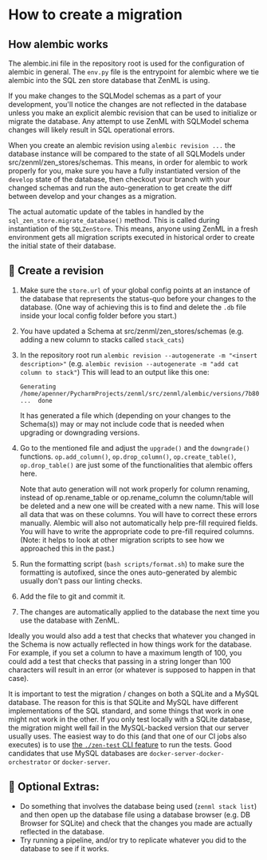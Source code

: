 # How to create a migration

## How alembic works

The alembic.ini file in the repository root is used for the configuration of
alembic in general. The `env.py` file is the entrypoint for alembic where we tie
alembic into the SQL zen store database that ZenML is using.

If you make changes to the SQLModel schemas as a part of your development,
you'll notice the changes are not reflected in the database unless you make
an explicit alembic revision that can be used to initialize or migrate the
database. Any attempt to use ZenML with SQLModel schema changes will likely
result in SQL operational errors.

When you create an alembic revision using `alembic revision ...` the 
database instance will be compared to the state of all SQLModels under 
src/zenml/zen_stores/schemas. This means, in order for alembic to work properly
for you, make sure you have a fully instantiated version of the `develop` state
of the database, then checkout your branch with your changed schemas and run the
auto-generation to get create the diff between develop and your changes as a
migration.

The actual automatic update of the tables in handled by the 
`sql_zen_store.migrate_database()` method. This is called during instantiation 
of the `SQLZenStore`. This means, anyone using ZenML in a fresh environment 
gets all migration scripts executed in historical order to create the initial 
state of their database.

## 📝 Create a revision


1) Make sure the `store.url` of your global config points at an instance of the 
   database that represents the status-quo before your changes to the database.
   (One way of achieving this is to find and delete the `.db` file inside your local config
   folder before you start.)
2) You have updated a Schema at src/zenml/zen_stores/schemas
   (e.g. adding a new column to stacks called `stack_cats`)
3) In the repository root run `alembic revision --autogenerate -m "<insert description>"`
   (e.g. `alembic revision --autogenerate -m "add cat column to stack"`)
   This will lead to an output like this one:
   ```shell
   Generating /home/apenner/PycharmProjects/zenml/src/zenml/alembic/versions/7b807019ae53_add_cat_column_to_stack.py ...  done
   ```
   It has generated a file which (depending on your changes to the Schema(s)) may
   or may not include code that is needed when upgrading or downgrading versions.
4) Go to the mentioned file and adjust the `upgrade()` and the `downgrade()` 
   functions.
   `op.add_column()`, `op.drop_column()`, `op.create_table()`, `op.drop_table()`
   are just some of the functionalities that alembic offers here.

   Note that auto generation will not work properly for column renaming, instead
   of op.rename_table or op.rename_column the column/table will be deleted and
   a new one will be created with a new name. This will lose all data that was
   on these columns. You will have to correct these errors manually. Alembic
   will also not automatically help pre-fill required fields. You will have to 
   write the appropriate code to pre-fill required columns. (Note: it helps to
   look at other migration scripts to see how we approached this in the past.)
5) Run the formatting script (`bash scripts/format.sh`) to make sure the 
   formatting is autofixed, since the ones auto-generated by alembic usually
   don't pass our linting checks.
6) Add the file to git and commit it.
7) The changes are automatically applied to the database the next time you 
   use the database with ZenML.

Ideally you would also add a test that checks that whatever you changed in the
Schema is now actually reflected in how things work for the database. For
example, if you set a column to have a maximum length of 100, you could add a
test that checks that passing in a string longer than 100 characters will
result in an error (or whatever is supposed to happen in that case).

It is important to test the migration / changes on both a SQLite and a MySQL
database. The reason for this is that SQLite and MySQL have different
implementations of the SQL standard, and some things that work in one might not
work in the other. If you only test locally with a SQLite database, the
migration might well fail in the MySQL-backed version that our server usually
uses. The easiest way to do this (and that one of our CI jobs also executes) is
to use [the `./zen-test` CLI
feature](https://github.com/zenml-io/zenml/tree/main/tests) to run the tests.
Good candidates that use MySQL databases are `docker-server-docker-orchestrator`
or `docker-server`.

## 🍒 Optional Extras:

- Do something that involves the database being used (`zenml stack list`) and
  then open up the database file using a database browser (e.g. DB Browser for
   SQLite) and check that the changes you made are actually reflected in the
   database.
- Try running a pipeline, and/or try to replicate whatever you did to the
  database to see if it works.
